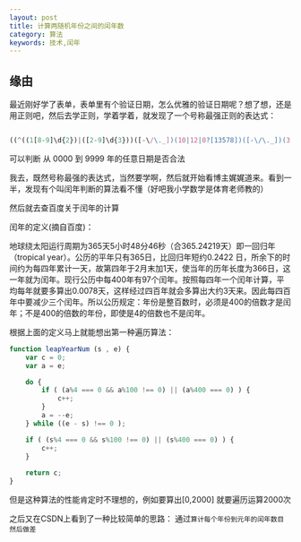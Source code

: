 ```yaml
---
layout: post
title: 计算两随机年份之间的闰年数
category: 算法
keywords: 技术,闰年
---
```


## 缘由

最近刚好学了表单，表单里有个验证日期，怎么优雅的验证日期呢？想了想，还是用正则吧，然后去学正则，学着学着，就发现了一个号称最强正则的表达式：

```Javascript

((^((1[8-9]\d{2})|([2-9]\d{3}))([-\/\._])(10|12|0?[13578])([-\/\._])(3[01]|[12][0-9]|0?[1-9])$)|(^((1[8-9]\d{2})|([2-9]\d{3}))([-\/\._])(11|0?[469])([-\/\._])(30|[12][0-9]|0?[1-9])$)|(^((1[8-9]\d{2})|([2-9]\d{3}))([-\/\._])(0?2)([-\/\._])(2[0-8]|1[0-9]|0?[1-9])$)|(^([2468][048]00)([-\/\._])(0?2)([-\/\._])(29)$)|(^([3579][26]00)([-\/\._])(0?2)([-\/\._])(29)$)|(^([1][89][0][48])([-\/\._])(0?2)([-\/\._])(29)$)|(^([2-9][0-9][0][48])([-\/\._])(0?2)([-\/\._])(29)$)|(^([1][89][2468][048])([-\/\._])(0?2)([-\/\._])(29)$)|(^([2-9][0-9][2468][048])([-\/\._])(0?2)([-\/\._])(29)$)|(^([1][89][13579][26])([-\/\._])(0?2)([-\/\._])(29)$)|(^([2-9][0-9][13579][26])([-\/\._])(0?2)([-\/\._])(29)$))

```

可以判断 从 0000 到 9999 年的任意日期是否合法

我去，既然号称最强的表达式，当然要学啊，然后就开始看博主娓娓道来。看到一半，发现有个叫闰年判断的算法看不懂（好吧我小学数学是体育老师教的）

然后就去查百度关于闰年的计算

闰年的定义(摘自百度)：

地球绕太阳运行周期为365天5小时48分46秒（合365.24219天）即一回归年（tropical year）。公历的平年只有365日，比回归年短约0.2422 日，所余下的时间约为每四年累计一天，故第四年于2月末加1天，使当年的历年长度为366日，这一年就为闰年。现行公历中每400年有97个闰年。按照每四年一个闰年计算，平均每年就要多算出0.0078天，这样经过四百年就会多算出大约3天来。因此每四百年中要减少三个闰年。所以公历规定：年份是整百数时，必须是400的倍数才是闰年；不是400的倍数的年份，即使是4的倍数也不是闰年。

根据上面的定义马上就能想出第一种遍历算法：

```Javascript
function leapYearNum (s , e) {
	var c = 0;
	var a = e;

	do {
		if ( (a%4 === 0 && a%100 !== 0) || (a%400 === 0) ) {
			c++;
		}
		a = --e;
	} while ((e - s) !== 0 );

	if ( (s%4 === 0 && s%100 !== 0) || (s%400 === 0) ) {
		c++;
	}
	
	return c;
}
```

但是这种算法的性能肯定时不理想的，例如要算出[0,2000] 就要遍历运算2000次

之后又在CSDN上看到了一种比较简单的思路：
通过`算计每个年份到元年的闰年数目 然后做差`
